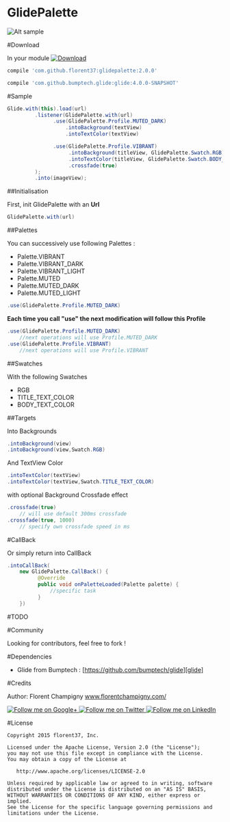 GlidePalette
=======

![Alt sample](https://raw.githubusercontent.com/florent37/GlidePalette/master/screenshot/night_small_2.png)

#Download

In your module [![Download](https://api.bintray.com/packages/florent37/maven/GlidePalette/images/download.svg)](https://bintray.com/florent37/maven/GlidePalette/_latestVersion)
```groovy
compile 'com.github.florent37:glidepalette:2.0.0'

compile 'com.github.bumptech.glide:glide:4.0.0-SNAPSHOT'
```

#Sample

```java
Glide.with(this).load(url)
         .listener(GlidePalette.with(url)
               .use(GlidePalette.Profile.MUTED_DARK)
                   .intoBackground(textView)
                   .intoTextColor(textView)

               .use(GlidePalette.Profile.VIBRANT)
                    .intoBackground(titleView, GlidePalette.Swatch.RGB)
                    .intoTextColor(titleView, GlidePalette.Swatch.BODY_TEXT_COLOR)
                    .crossfade(true)
         );
         .into(imageView);
```

##Initialisation

First, init GlidePalette with an **Url**

```java
GlidePalette.with(url)
```

##Palettes

You can successively use following Palettes :

- Palette.VIBRANT
- Palette.VIBRANT_DARK
- Palette.VIBRANT_LIGHT
- Palette.MUTED
- Palette.MUTED_DARK
- Palette.MUTED_LIGHT

```java
.use(GlidePalette.Profile.MUTED_DARK)
```

**Each time you call "use" the next modification will follow this Profile**

```java
.use(GlidePalette.Profile.MUTED_DARK)
    //next operations will use Profile.MUTED_DARK
.use(GlidePalette.Profile.VIBRANT)
    //next operations will use Profile.VIBRANT
```

##Swatches

With the following Swatches

- RGB
- TITLE_TEXT_COLOR
- BODY_TEXT_COLOR

##Targets

Into Backgrounds

```java
.intoBackground(view)
.intoBackground(view,Swatch.RGB)
```

And TextView Color

```java
.intoTextColor(textView)
.intoTextColor(textView,Swatch.TITLE_TEXT_COLOR)
```

with optional Background Crossfade effect
```java
.crossfade(true)
    // will use default 300ms crossfade
.crossfade(true, 1000)
    // specify own crossfade speed in ms
```

#CallBack

Or simply return into CallBack

```java
.intoCallBack(
    new GlidePalette.CallBack() {
          @Override
          public void onPaletteLoaded(Palette palette) {
              //specific task
          }
    })
```


#TODO

#Community

Looking for contributors, feel free to fork !

#Dependencies

- Glide from Bumptech : [https://github.com/bumptech/glide][glide]

#Credits

Author: Florent Champigny www.florentchampigny.com/

<a href="https://plus.google.com/+florentchampigny">
  <img alt="Follow me on Google+"
       src="https://raw.githubusercontent.com/florent37/DaVinci/master/mobile/src/main/res/drawable-hdpi/gplus.png" />
</a>
<a href="https://twitter.com/florent_champ">
  <img alt="Follow me on Twitter"
       src="https://raw.githubusercontent.com/florent37/DaVinci/master/mobile/src/main/res/drawable-hdpi/twitter.png" />
</a>
<a href="https://www.linkedin.com/in/florentchampigny">
  <img alt="Follow me on LinkedIn"
       src="https://raw.githubusercontent.com/florent37/DaVinci/master/mobile/src/main/res/drawable-hdpi/linkedin.png" />
</a>

#License

    Copyright 2015 florent37, Inc.

    Licensed under the Apache License, Version 2.0 (the "License");
    you may not use this file except in compliance with the License.
    You may obtain a copy of the License at

       http://www.apache.org/licenses/LICENSE-2.0

    Unless required by applicable law or agreed to in writing, software
    distributed under the License is distributed on an "AS IS" BASIS,
    WITHOUT WARRANTIES OR CONDITIONS OF ANY KIND, either express or implied.
    See the License for the specific language governing permissions and
    limitations under the License.


[snap]: https://oss.sonatype.org/content/repositories/snapshots/
[glide]: https://github.com/bumptech/glide
